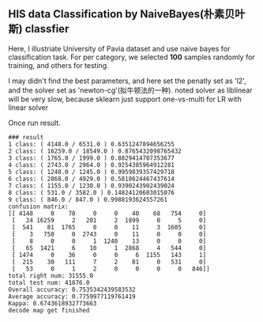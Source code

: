 ## HIS data Classification by NaiveBayes(朴素贝叶斯) classfier

Here, I illustriate University of Pavia dataset and use naive bayes for classification task.
For per category, we selected **100** samples randomly for training, and others for testing.

I may didn't find the best parameters, and here set the penatly set as 'l2', and the solver set as 'newton-cg'(拟牛顿法的一种).
noted solver as liblinear will be very slow, because sklearn just support one-vs-multi for LR with linear solver

Once run result.
```
### result
1 class: ( 4148.0 / 6531.0 ) 0.6351247894656255
2 class: ( 16259.0 / 18549.0 ) 0.8765432098765432
3 class: ( 1765.0 / 1999.0 ) 0.8829414707353677
4 class: ( 2743.0 / 2964.0 ) 0.9254385964912281
5 class: ( 1240.0 / 1245.0 ) 0.9959839357429718
6 class: ( 2868.0 / 4929.0 ) 0.5818624467437614
7 class: ( 1155.0 / 1230.0 ) 0.9390243902439024
8 class: ( 531.0 / 3582.0 ) 0.14824120603015076
9 class: ( 846.0 / 847.0 ) 0.9988193624557261
confusion matrix:
[[ 4148     0    78     0     0    40    68   754     0]
 [   24 16259     2   201     2  1899     0     5     0]
 [  541    81  1765     0     0    11     3  1605     0]
 [    3   758     0  2743     0    11     0     0     0]
 [    8     0     0     1  1240    13     0     0     0]
 [   65  1421     6    10     1  2868     4   544     0]
 [ 1474     0    36     0     0     6  1155   143     1]
 [  215    30   111     7     2    81     0   531     0]
 [   53     0     1     2     0     0     0     0   846]]
total right num: 31555.0
total test num: 41876.0
Overall accuracy: 0.7535342439583532
Average accuracy: 0.7759977119761419
Kappa: 0.6743618932773663
decode map get finished
```